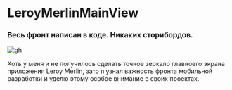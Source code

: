 # LeroyMerlinMainView
### Весь фронт написан в коде. Никаких сторибордов.
![gh](https://user-images.githubusercontent.com/60622982/115482144-a5f33a00-a256-11eb-8164-cbb27c83b9b3.gif)

Хоть у меня и не получилось сделать точное зеркало главноего экрана приложения Leroy Merlin, зато я узнал важность фронта мобильной разработки и уделю этому особое внимание в своих проектах.  


